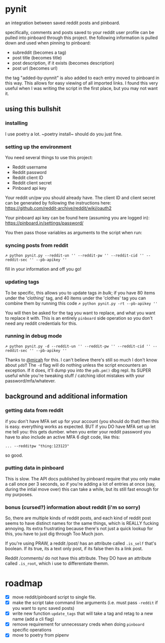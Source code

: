 # pynit
an integration between saved reddit posts and pinboard. 

specifically, comments and posts saved to your reddit user profile can be pulled into pinboard through this project. the following information is pulled down and used when pinning to pinboard:
- subreddit (becomes a tag)
- post title (becomes title)
- post description, if it exists (becomes description)
- post url (becomes url)

the tag "added-by-pynnit" is also added to each entry moved to pinboard in this way. This allows for easy viewing of all imported links. I found this very useful when I was writing the script in the first place, but you may not want it. 
## using this bullshit 
### installing
I use poetry a lot. ~poetry install~ should do you just fine.

### setting up the environment
You need several things to use this project:
- Reddit username
- Reddit password
- Reddit client ID 
- Reddit client secret
- Pinboard api key

Your reddit un/pw you should already have. The client ID and client secret can be generated by following the instructions here:
https://github.com/reddit-archive/reddit/wiki/oauth2

Your pinboard api key can be found here (assuming you are logged in):
https://pinboard.in/settings/password/

You then pass those variables as arguments to the script when run:

### syncing posts from reddit

`☭ python pynit.py --reddit-un '' --reddit-pw '' --reddit-cid '' --reddit-sec '' --pb-apikey ''`

fill in your information and off you go!

### updating tags 
To be specific, this allows you to update tags _in bulk_; if you have 80 items under the 'clothing' tag, and 40 items under the 'clothes' tag you can combine them by running this code
`☭ python pynit.py -rt --pb-apikey ''`

You will then be asked for the tag you want to replace, and what you want to replace it with. This is an entirely `pinboard` side operation so you don't need any reddit credentials for this.

### running in debug mode
`☭ python pynit.py -d --reddit-un '' --reddit-pw '' --reddit-cid '' --reddit-sec '' --pb-apikey ''`

Thanks to [@micah](https://me.micahrl.com/) for this. I can't believe there's still so much I don't know about `pdb`!! The `-d` flag will do nothing unless the script encounters an exception. If it does, it'll dump you into the `pdb.pm()` dbg repl. Its SUPER useful while you're tweaking stuff / catching idiot mistakes with your password/mfa/whatever.

## background and additional information
### getting data from reddit
if you don't have MFA set up for your account (you should do that) then this is easy. everything works as expected. BUT if you DO have MFA set up let me tell you: this gets dumber. when you enter your reddit password you have to also include an active MFA 6 digit code, like this:

`... --redditpw "thing:123123"`

so good.
### putting data in pinboard
This is slow. The API docs published by pinboard require that you only make a call once per 3 seconds, so if you're adding a lot of entries at once (say, during the intial move over) this can take a while, but its still fast enough for my purposes.

### bonus (cursed?) information about reddit (i'm so sorry)
So, there are multiple kinds of reddit posts, and each kind of reddit post seems to have distinct names for the same things, which is REALLY fucking annoying. Its extra frustrating because there's not just a quick lookup for this, you have to just dig through Too Much json.

If you're using PRAW, a reddit /post/ has an attribute called `.is_self` that's boolean. If its true, its a text only post, if its false then its a link post.

Reddit /comments/ do not have this attribute. They DO have an attribute called `.is_root`, which i use to differentiate themm.

# roadmap

- [x] move reddit/pinboard script to single file.
- [x] make the script take command line arguments (i.e. must pass `-reddit` if you want to sync saved posts)
- [x] write new function `update_tags` that will take a tag and retag to a new name (add a cli flag)
- [x] remove requirement for unnecessary creds when doing `pinboard` specific operations
- [x] move to poetry from pipenv
